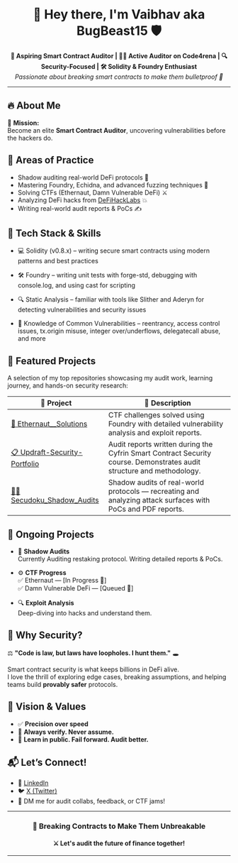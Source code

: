 
<h1 align="center">🚀 Hey there, I'm Vaibhav aka BugBeast15 🛡️</h1>
<p align="center">
  <strong>🧠 Aspiring Smart Contract Auditor  | 🕵️‍♂️ Active Auditor on Code4rena | 🔍 Security-Focused | 🛠️ Solidity & Foundry Enthusiast</strong><br/>
  <em>Passionate about breaking smart contracts to make them bulletproof 🔐</em>
</p>

---

## 🔥 About Me

🎯 **Mission:**  
Become an elite **Smart Contract Auditor**, uncovering vulnerabilities before the hackers do.

## 📌 Areas of Practice
- Shadow auditing real-world DeFi protocols 🔬  
- Mastering Foundry, Echidna, and advanced fuzzing techniques 🐞  
- Solving CTFs (Ethernaut, Damn Vulnerable DeFi) ⚔️  
- Analyzing DeFi hacks from [DeFiHackLabs](https://github.com/SunWeb3Sec/DeFiHackLabs) 💥  
- Writing real-world audit reports & PoCs ✍️



## 🧰 Tech Stack & Skills


- 💻 Solidity (v0.8.x) – writing secure smart contracts using modern patterns and best practices

- 🛠️ Foundry – writing unit tests with forge-std, debugging with console.log, and using cast for scripting

- 🔍 Static Analysis – familiar with tools like Slither and Aderyn for detecting vulnerabilities and security issues

- 🔐 Knowledge of Common Vulnerabilities – reentrancy, access control issues, tx.origin misuse, integer over/underflows, delegatecall abuse, and more


## 📂 Featured Projects

A selection of my top repositories showcasing my audit work, learning journey, and hands-on security research:

| 🚀 Project | 📝 Description |
|-----------|----------------|
| [🧠 Ethernaut__Solutions](https://github.com/clutchbeast15/Ethernaut__Solutions) | CTF challenges solved using Foundry with detailed vulnerability analysis and exploit reports. |
| [📋 Updraft-Security-Portfolio](https://github.com/clutchbeast15/Updraft-Security-Portfolio) | Audit reports written during the Cyfrin Smart Contract Security course. Demonstrates audit structure and methodology. |
| [🕵️‍♂️ Secudoku_Shadow_Audits](https://github.com/clutchbeast15/Secudoku_Shadow_Audits) | Shadow audits of real-world protocols — recreating and analyzing attack surfaces with PoCs and PDF reports. |





## 🚧 Ongoing Projects

- 📘 **Shadow Audits**  
  Currently Auditing restaking protocol.
  Writing detailed reports & PoCs.  

- ⚙️ **CTF Progress**  
  ✅ Ethernaut — [In Progress 🚀]  
  ✅ Damn Vulnerable DeFi — [Queued 🎯]  
  

- 🔍 **Exploit Analysis**  
  Deep-diving into hacks and understand them.



## 💬 Why Security?

⚖️ **"Code is law, but laws have loopholes. I hunt them."** 🕳️

Smart contract security is what keeps billions in DeFi alive.  
I love the thrill of exploring edge cases, breaking assumptions, and helping teams build **provably safer** protocols.



## 🌟 Vision & Values

- ✅ **Precision over speed**  
- 🔄 **Always verify. Never assume.**  
- 💭 **Learn in public. Fail forward. Audit better.**



## 📬 Let’s Connect!

- 💼 [LinkedIn](https://www.linkedin.com/in/vaibhav-sutar-977417349/)  
- 🐦 [X (Twitter)](https://twitter.com/SutarVaibhav_15)  
- 💬 DM me for audit collabs, feedback, or CTF jams!

---

<h3 align="center">🔐 Breaking Contracts to Make Them Unbreakable</h3>
<h4 align="center">⚔️ Let's audit the future of finance together!</h4>

---
<!--
**Clutchbeast15/Clutchbeast15** is a ✨ _special_ ✨ repository because its `README.md` (this file) appears on your GitHub profile.

Here are some ideas to get you started:

- 🔭 I’m currently working on ...
- 🌱 I’m currently learning ...
- 👯 I’m looking to collaborate on ...
- 🤔 I’m looking for help with ...
- 💬 Ask me about ...
- 📫 How to reach me: ...
- 😄 Pronouns: ...
- ⚡ Fun fact: ...
-->
